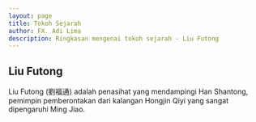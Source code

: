 ```yaml
---
layout: page
title: Tokoh Sejarah
author: FX. Adi Lima
description: Ringkasan mengenai tokoh sejarah - Liu Futong
---
```


## Liu Futong

Liu Futong (劉福通) adalah penasihat yang mendampingi Han Shantong, pemimpin pemberontakan dari kalangan
Hongjin Qiyi yang sangat dipengaruhi Ming Jiao.


